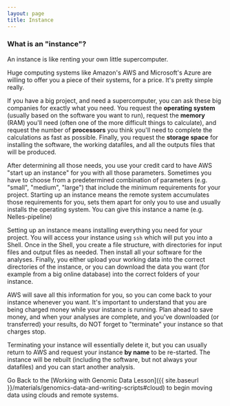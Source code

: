 ```yaml
---
layout: page
title: Instance
---
```


### What is an "instance"?

An instance is like renting your own little supercomputer. 

Huge computing systems like Amazon's AWS and Microsoft's Azure are 
willing to offer you a piece of their systems, for a price. 
It's pretty simple really.

If you have a big project, and need a supercomputer, you can
ask these big companies for exactly what you need. You request the **operating system**
(usually based on the software you want to run), request the **memory** (RAM) you'll need
(often one of the more difficult things to calculate), and request the number of
**processors** you think you'll need to complete the calculations as fast as possible. 
Finally, you request the **storage space** for installing the software, the working datafiles, 
and all the outputs files that will be produced.

After determining all those needs, you use your credit card to have AWS 
"start up an instance" for you with all those parameters. Sometimes you have to choose 
from a predetermined combination of parameters (e.g. "small", "medium", "large") that 
include the minimum requirements for your project. Starting up an instance 
means the remote system accumulates those requirements for you, sets them apart for only you to use
and usually installs the operating system. You can give this instance a name (e.g. Nelles-pipeline)

Setting up an instance means installing everything you need for your project. You will 
access your instance using `ssh` which will put you into a Shell. Once in the 
Shell, you create a file structure, with directories for input files and output 
files as needed. Then install all your software for the analyses. Finally, you 
either upload your working data into the 
correct directories of the instance, 
or you can download the data you want (for example from a big online database) 
into the correct folders of your instance.

AWS will save all this information for you, so you can come back to your instance 
whenever you want. It's important to understand that you are being charged money 
while your instance is running. Plan ahead to save money, and when your analyses 
are complete, and you've downloaded (or transferred) your results, do NOT forget
to "terminate" your instance so that charges stop. 

Terminating your instance will essentially delete it, but you can usually return 
to AWS and request your instance **by name** to be re-started. The instance will be 
rebuilt (including the software, but not always your datafiles) and you can start 
another analysis. 

Go Back to the [Working with Genomic Data Lesson]({{ site.baseurl }}/materials/genomics-data-and-writing-scripts#cloud)
to begin moving data using clouds and remote systems.